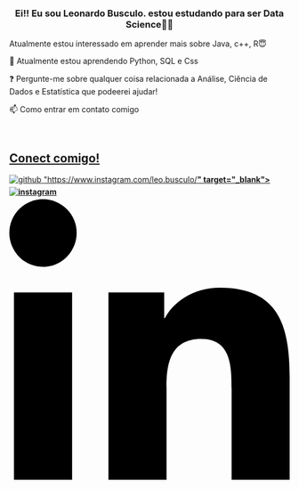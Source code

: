 ###  <div align = "center"> Ei!! Eu sou Leonardo Busculo. estou estudando para ser Data Science🧑‍💻

Atualmente estou interessado em aprender mais sobre Java, c++, R😇

🌱 Atualmente estou aprendendo Python, SQL e Css 

❓ Pergunte-me sobre qualquer coisa relacionada a Análise, Ciência de Dados e Estatística que podeerei ajudar!

📫 Como entrar em contato comigo <a href="https://mail.google.com/mail/u/0/#inbox?compose=GTvVlcSGKnSmVqvkSSKxCbfDcbplLQkVzHgXZfBMdhtKZQmWtwVcflhcxTSbqXkBgkKPCLsPcZsNq" target="_blank">


<br/>  
  
  ## Conect comigo!  
<a href="https://github.com/LeonardoBusculo" target="_blank">
<img src=https://img.shields.io/badge/github-%2324292e.svg?&style=for-the-badge&logo=github&logoColor=white alt=github style="margin-bottom: 5px;" />
</a>
<a href=<b>"https://www.instagram.com/leo.busculo/<b>" target="_blank">
<img src=https://img.shields.io/badge/instagram-%23000000.svg?&style=for-the-badge&logo=instagram&logoColor=white alt=instagram style="margin-bottom: 5px;" />
</a>  
<a href ="https://www.linkedin.com/in/leonardo-busculo-rodrigues/" target="_blank">
<svg xmlns="https://www.w3.org/2000/svg" viewBox="0 0 448 512"><!--!Font Awesome Free 6.5.1 by @fontawesome - https://fontawesome.com License - https://fontawesome.com/license/free Copyright 2024 Fonticons, Inc.--><path d="M100.3 448H7.4V148.9h92.9zM53.8 108.1C24.1 108.1 0 83.5 0 53.8a53.8 53.8 0 0 1 107.6 0c0 29.7-24.1 54.3-53.8 54.3zM447.9 448h-92.7V302.4c0-34.7-.7-79.2-48.3-79.2-48.3 0-55.7 37.7-55.7 76.7V448h-92.8V148.9h89.1v40.8h1.3c12.4-23.5 42.7-48.3 87.9-48.3 94 0 111.3 61.9 111.3 142.3V448z"/></svg>

<br/>  

<br/>  
 
 </body>
</html>
